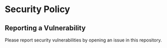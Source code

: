 # Security Policy

## Reporting a Vulnerability

Please report security vulnerabilities by opening an issue in this repository.
